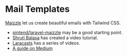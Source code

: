 # Mail Templates

[Maizzle](https://maizzle.com) let us create beautiful emails with Tailwind CSS.

-   [pintend/laravel-maizzle](https://github.com/pintend/laravel-maizzle) may be a good starting point.
-   [Shruti Balasa](https://www.youtube.com/watch?v=fClNAhCTjGw) has created a video tutorial.
-   [Laracasts](https://laracasts.com/series/build-html-emails-with-maizzle) has a series of videos.
-   [A guide on Medium](https://medium.com/@m074554n/how-to-send-e-mails-in-laravel-with-tailwind-css-using-maizzle-2a06db1b572c)
